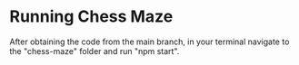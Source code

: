 # Running Chess Maze
After obtaining the code from the main branch, in your terminal navigate to the "chess-maze" folder and run "npm start".
